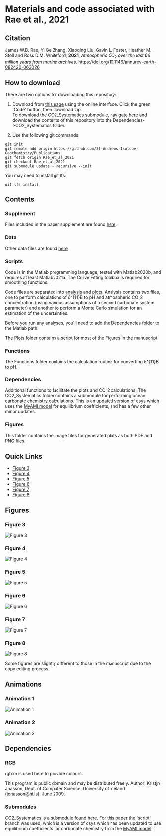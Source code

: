 # Materials and code associated with Rae et al., 2021

## Citation
James W.B. Rae, Yi Ge Zhang, Xiaoqing Liu, Gavin L. Foster, Heather M. Stoll and Ross D.M. Whiteford, **2021**, _Atmospheric CO_<sub>2</sub> _over the last 66 million years from marine archives_. https://doi.org/10.1146/annurev-earth-082420-063026

## How to download
There are two options for downloading this repository:  
1. Download from [this page](https://github.com/St-Andrews-Isotope-Geochemistry/Private_Publications/tree/Rae_et_al_2021) using the online interface. Click the green 'Code' button, then download zip.  
To download the CO2_Systematics submodule, navigate [here](https://github.com/St-Andrews-Isotope-Geochemistry/CO2_Systematics/tree/script) and download the contents of this repository into the Dependencies->CO2_Systematics folder.

2. Use the following git commands:
```
git init
git remote add origin https://github.com/St-Andrews-Isotope-Geochemistry/Publications
git fetch origin Rae_et_al_2021
git checkout Rae_et_al_2021
git submodule update --recursive --init
```

You may need to install git lfs:
```
git lfs install
```

## Contents
### Supplement
Files included in the paper supplement are found [here](./Data/Supplements/).

### Data
Other data files are found [here](./Data/)

### Scripts
Code is in the Matlab programming language, tested with Matlab2020b, and requires at least Matlab2021a.
The Curve Fitting toolbox is required for smoothing functions.

Code files are separated into [analysis](./Scripts/Analysis/) and [plots](./Scripts/Plots).
Analysis contains two files, one to perform calculations of &delta;^{11}B to pH and atmospheric CO_2 concentration (using various assumptions of a second carbonate system parameter) and another to perform a Monte Carlo simulation for an estimation of the uncertainties.

Before you run any analyses, you'll need to add the Dependencies folder to the Matlab path.

The Plots folder contains a script for most of the Figures in the manuscript.

### Functions
The Functions folder contains the calculation routine for converting &delta;^{11}B to pH.

### Dependencies
Additional functions to facilitate the plots and CO_2 calculations.
The CO2_Systematics folder contains a submodule for performing ocean carbonate chemistry calculations. This is an updated version of [csys](https://www.soest.hawaii.edu/oceanography/faculty/zeebe_files/CO2_System_in_Seawater/csys.html) which uses the [MyAMI model](https://github.com/St-Andrews-Isotope-Geochemistry/MyAMI) for equilibrium coefficients, and has a few other minor updates.

### Figures
This folder contains the image files for generated plots as both PDF and PNG files.

## Quick Links
- [Figure 3](#figure-3)
- [Figure 4](#figure-4)
- [Figure 5](#figure-5)
- [Figure 6](#figure-6)
- [Figure 7](#figure-7)
- [Figure 8](#figure-8)

## Figures
### Figure 3
  ![Figure 3][figure3]
### Figure 4
  ![Figure 4][figure4]  
### Figure 5
  ![Figure 5][figure5]
### Figure 6
  ![Figure 6][figure6]
### Figure 7
  ![Figure 7][figure7]
### Figure 8
  ![Figure 8][figure8]

Some figures are slightly different to those in the manuscript due to the copy editing process.

## Animations
### Animation 1
![Animation 1][animation1]
### Animation 2
![Animation 2][animation2]

## Dependencies
### RGB
rgb.m is used here to provide colours.

This program is public domain and may be distributed freely.
Author: Kristjn Jnasson, Dept. of Computer Science, University of Iceland (jonasson@hi.is). June 2009.

### Submodules
CO2_Systematics is a submodule found [here](https://github.com/St-Andrews-Isotope-Geochemistry/CO2_Systematics). For this paper the 'script' branch was used, which is a version of csys which has been updated to use equilibrium coefficients for carbonate chemistry from the [MyAMI model](https://github.com/St-Andrews-Isotope-Geochemistry/MyAMI).

[figure3]: ./Figures/DIC_Alkalinity_Contours.png "Relationships between key components of the CO2 system as a function of the master variables, alkalinity and DIC"
[figure4]: ./Figures/Cenozoic_d18O_Ep_CoccoLength_b_CO2.png "Updated CO2 reconstructions from alkenone &delta;13C"
[figure5]: ./Figures/Cenozoic_d18O_d11B_d11Bsw_pH_CO2.png "Boron isotope derived estimates of pH and CO2"
[figure6]: ./Figures/Cenozoic_SurfaceTemperature_SeaLevel_CO2.png "Cenozoic CO2 and global climate"
[figure7]: ./Figures/Cenozoic_CO2_dTemperature.png "Relationship between CO2 and climate over the Cenozoic"
[figure8]: ./Figures/Cenozoic_CO2_SSPs.png "Paleo CO2 context for future CO2 change scenarios"

[animation1]: ./Animations/Cenozoic_CO2_SSPs_Animation.gif "Animation of palaeo CO_2, ice core CO_2, modern CO_2, and future CO_2"
[animation2]: ./Animations/Cenozoic_CO2_Temperature_Animation.gif "Animation of palaeo CO_2 and palaeo temperature"

